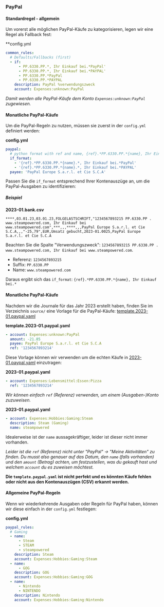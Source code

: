 ### PayPal

#### Standardregel - allgemein

Um vorerst alle möglichen PayPal-Käufe zu kategorisieren, legen wir eine Regel als Fallback fest:

**config.yml
```yml
common_rules:
  # Defaults/Fallbacks (first)
  - if: 
      - PP.6330.PP.*, Ihr Einkauf bei.*PayPal'
      - PP.6330.PP.*, Ihr Einkauf bei.*PAYPAL'
      - PP.6330.PP.*PayPal
      - PP.6330.PP.*PAYPAL
    description: PayPal %verwendungszweck
    account: Expenses:unknown:PayPal
```

_Damit werden alle PayPal-Käufe dem Konto `Expenses:unknown:PayPal` zugewiesen._



#### Monatliche PayPal-Käufe

Um die PayPal-Regeln zu nutzen, müssen sie zuerst in der `config.yml` definiert werden:

**config.yml**
```yml
paypal:
  # python format with ref and name, {ref}.*PP.6330.PP.*{name}, Ihr Einkauf bei.*PayPal
  if_format:
    - '{ref}.*PP.6330.PP.*{name}.*, Ihr Einkauf bei.*PayPal'
    - '{ref}.*PP.6330.PP.*{name}.*, Ihr Einkauf bei.*PAYPAL'
  payee: 'PayPal Europe S.a.r.l. et Cie S.C.A' 
```

Passen Sie die `if_format` entsprechend Ihrer Kontenauszüge an, um die PayPal-Ausgaben zu identifizieren:

##### Beispiel

**2023-01.bank.csv**
```csv
****,03.01.23,03.01.23,FOLGELASTSCHRIFT,"1234567893215 PP.6330.PP . www.steampowered.com, Ihr Einkauf bei www.steampowered.com",***,,,****,,,PayPal Europe S.a.r.l. et Cie S.C.A,,,"-25,79",EUR,Umsatz gebucht,2023-01.0025,PayPal Europe S.a.r.l. et Cie S.C.A
```

Beachten Sie die Spalte "Verwendungszweck": `1234567893215 PP.6330.PP . www.steampowered.com, Ihr Einkauf bei www.steampowered.com`.

* Referenz: `1234567893215`
* Suffix: `PP.6330.PP`
* Name: `www.steampowered.com`

Daraus ergibt sich das `if_format`: `{ref}.*PP.6330.PP.*{name}, Ihr Einkauf bei.*`



#### Monatliche PayPal-Käufe

Nachdem wir die Journale für das Jahr 2023 erstellt haben, finden Sie im Verzeichnis `source/` eine Vorlage für die PayPal-Käufe: [template.2023-01.paypal.yaml](../source/2023/2023-01/template.2023-01.paypal.yaml)

**template.2023-01.paypal.yaml**
```yml
- account: Expenses:unknown:PayPal
  amount: -21.85
  payee: PayPal Europe S.a.r.l. et Cie S.C.A
  ref: '1234567893214'
```

Diese Vorlage können wir verwenden um die echten Käufe in [2023-01.paypal.yaml](../source/2023/2023-01/2023-01.paypal.yaml) einzutragen:

**2023-01.paypal.yaml**
```yml
- account: Expenses:Lebensmittel:Essen:Pizza
  ref: '1234567893214'
```

_Wir können einfach `ref` (Referenz) verwenden, um einem (Ausgaben-)Konto zuzuweisen._

**2023-01.paypal.yaml**
```yml
- account: Expenses:Hobbies:Gaming:Steam
  description: Steam (Gaming) 
  name: steampowered
```

Idealerweise ist der `name` aussagekräftiger, leider ist dieser nicht immer vorhanden.

_Leider ist die `ref` (Referenz) nicht unter "PayPal" -> "Meine Aktivitäten" zu finden. Du musst also genauer auf das Datum, den `name` (falls vorhanden) und den `amount` (Betrag) achten, um festzustellen, was du gekauft hast und welchem `account` du es zuweisen möchtest._

**Die `template.paypal.yaml` ist nicht perfekt und es könnten Käufe fehlen oder nicht aus den Kontenauszügen (CSV) erkannt werden.**



#### Allgemeine PayPal-Regeln

Wenn wir wiederkehrende Ausgaben oder Regeln für PayPal haben, können wir diese einfach in der `config.yml` festlegen:

**config.yml**
```yml
paypal_rules:
  # Gaming
  - name:
      - Steam
      - STEAM
      - steampowered
    description: Steam
    account: Expenses:Hobbies:Gaming:Steam
  - name: 
      - GOG
    description: GOG
    account: Expenses:Hobbies:Gaming:GOG
  - name: 
      - Nintendo
      - NINTENDO
    description: Nintendo
    account: Expenses:Hobbies:Gaming:Nintendo
```

